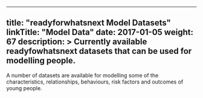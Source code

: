 
---
title: "readyforwhatsnext Model Datasets"
linkTitle: "Model Data"
date: 2017-01-05
weight: 67
description: >
  Currently available readyfowhatsnext datasets that can be used for modelling people.
---

A number of datasets are available for modelling some of the characteristics, relationships, behaviours, risk factors and outcomes of young people.

